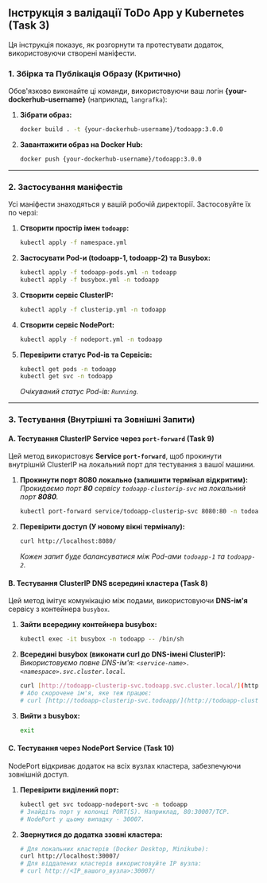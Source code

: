 ## Інструкція з валідації ToDo App у Kubernetes (Task 3)

Ця інструкція показує, як розгорнути та протестувати додаток, використовуючи створені маніфести.

### 1. Збірка та Публікація Образу (Критично)

Обов'язково виконайте ці команди, використовуючи ваш логін **{your-dockerhub-username}** (наприклад, `langrafka`):

1.  **Зібрати образ:**
    ```bash
    docker build . -t {your-dockerhub-username}/todoapp:3.0.0
    ```
2.  **Завантажити образ на Docker Hub:**
    ```bash
    docker push {your-dockerhub-username}/todoapp:3.0.0
    ```

---

### 2. Застосування маніфестів

Усі маніфести знаходяться у вашій робочій директорії. Застосовуйте їх по черзі:

1.  **Створити простір імен `todoapp`:**
    ```bash
    kubectl apply -f namespace.yml
    ```
2.  **Застосувати Pod-и (todoapp-1, todoapp-2) та Busybox:**
    ```bash
    kubectl apply -f todoapp-pods.yml -n todoapp
    kubectl apply -f busybox.yml -n todoapp
    ```
3.  **Створити сервіс ClusterIP:**
    ```bash
    kubectl apply -f clusterip.yml -n todoapp
    ```
4.  **Створити сервіс NodePort:**
    ```bash
    kubectl apply -f nodeport.yml -n todoapp
    ```
5.  **Перевірити статус Pod-ів та Сервісів:**
    ```bash
    kubectl get pods -n todoapp
    kubectl get svc -n todoapp
    ```
    *Очікуваний статус Pod-ів: `Running`.*

---

### 3. Тестування (Внутрішні та Зовнішні Запити)

#### A. Тестування ClusterIP Service через `port-forward` (Task 9)

Цей метод використовує **Service `port-forward`**, щоб прокинути внутрішній ClusterIP на локальний порт для тестування з вашої машини.

1.  **Прокинути порт 8080 локально (залишити термінал відкритим):**
    *Прокидаємо порт **80** сервісу `todoapp-clusterip-svc` на локальний порт **8080**.*
    ```bash
    kubectl port-forward service/todoapp-clusterip-svc 8080:80 -n todoapp
    ```
2.  **Перевірити доступ (У новому вікні терміналу):**
    ```bash
    curl http://localhost:8080/
    ```
    *Кожен запит буде балансуватися між Pod-ами `todoapp-1` та `todoapp-2`.*

#### B. Тестування ClusterIP DNS всередині кластера (Task 8)

Цей метод імітує комунікацію між подами, використовуючи **DNS-ім'я** сервісу з контейнера `busybox`.

1.  **Зайти всередину контейнера busybox:**
    ```bash
    kubectl exec -it busybox -n todoapp -- /bin/sh
    ```
2.  **Всередині busybox (виконати curl до DNS-імені ClusterIP):**
    *Використовуємо повне DNS-ім'я: `<service-name>.<namespace>.svc.cluster.local`.*
    ```bash
    curl [http://todoapp-clusterip-svc.todoapp.svc.cluster.local/](http://todoapp-clusterip-svc.todoapp.svc.cluster.local/)
    # Або скорочене ім'я, яке теж працює:
    # curl [http://todoapp-clusterip-svc.todoapp/](http://todoapp-clusterip-svc.todoapp/)
    ```
3.  **Вийти з busybox:**
    ```bash
    exit
    ```

#### C. Тестування через NodePort Service (Task 10)

NodePort відкриває додаток на всіх вузлах кластера, забезпечуючи зовнішній доступ.

1.  **Перевірити виділений порт:**
    ```bash
    kubectl get svc todoapp-nodeport-svc -n todoapp
    # Знайдіть порт у колонці PORT(S). Наприклад, 80:30007/TCP. 
    # NodePort у цьому випадку - 30007.
    ```
2.  **Звернутися до додатка ззовні кластера:**
    ```bash
    # Для локальних кластерів (Docker Desktop, Minikube):
    curl http://localhost:30007/
    # Для віддалених кластерів використовуйте IP вузла:
    # curl http://<IP_вашого_вузла>:30007/
    ```